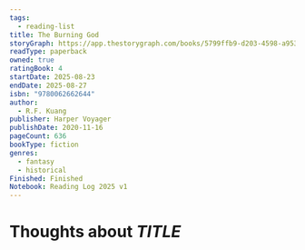 ```yaml
---
tags:
  - reading-list
title: The Burning God
storyGraph: https://app.thestorygraph.com/books/5799ffb9-d203-4598-a953-d8412259885c
readType: paperback
owned: true
ratingBook: 4
startDate: 2025-08-23
endDate: 2025-08-27
isbn: "9780062662644"
author:
  - R.F. Kuang
publisher: Harper Voyager
publishDate: 2020-11-16
pageCount: 636
bookType: fiction
genres:
  - fantasy
  - historical
Finished: Finished
Notebook: Reading Log 2025 v1
---
```


# Thoughts about _TITLE_
